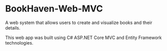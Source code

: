 # BookHaven-Web-MVC

A web system that allows users to create and visualize books and their details.

This web app was built using C# ASP.NET Core MVC and Entity Framework technologies.
